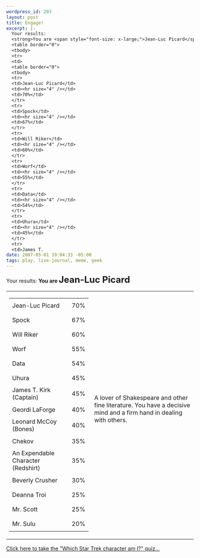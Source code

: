 ```yaml
--- 
wordpress_id: 203
layout: post
title: Engage!
excerpt: |-
  Your results:
  <strong>You are <span style="font-size: x-large;">Jean-Luc Picard</span></strong>
  <table border="0">
  <tbody>
  <tr>
  <td>
  <table border="0">
  <tbody>
  <tr>
  <td>Jean-Luc Picard</td>
  <td><hr size="4" /></td>
  <td>70%</td>
  </tr>
  <tr>
  <td>Spock</td>
  <td><hr size="4" /></td>
  <td>67%</td>
  </tr>
  <tr>
  <td>Will Riker</td>
  <td><hr size="4" /></td>
  <td>60%</td>
  </tr>
  <tr>
  <td>Worf</td>
  <td><hr size="4" /></td>
  <td>55%</td>
  </tr>
  <tr>
  <td>Data</td>
  <td><hr size="4" /></td>
  <td>54%</td>
  </tr>
  <tr>
  <td>Uhura</td>
  <td><hr size="4" /></td>
  <td>45%</td>
  </tr>
  <tr>
  <td>James T.
date: 2007-05-01 19:04:33 -05:00
tags: play, live-journal, meme, geek
---
```

Your results:
<strong>You are <span style="font-size: x-large;">Jean-Luc Picard</span></strong>
<table border="0">
<tbody>
<tr>
<td>
<table border="0">
<tbody>
<tr>
<td>Jean-Luc Picard</td>
<td><hr size="4" /></td>
<td>70%</td>
</tr>
<tr>
<td>Spock</td>
<td><hr size="4" /></td>
<td>67%</td>
</tr>
<tr>
<td>Will Riker</td>
<td><hr size="4" /></td>
<td>60%</td>
</tr>
<tr>
<td>Worf</td>
<td><hr size="4" /></td>
<td>55%</td>
</tr>
<tr>
<td>Data</td>
<td><hr size="4" /></td>
<td>54%</td>
</tr>
<tr>
<td>Uhura</td>
<td><hr size="4" /></td>
<td>45%</td>
</tr>
<tr>
<td>James T. Kirk (Captain)</td>
<td><hr size="4" /></td>
<td>45%</td>
</tr>
<tr>
<td>Geordi LaForge</td>
<td><hr size="4" /></td>
<td>40%</td>
</tr>
<tr>
<td>Leonard McCoy (Bones)</td>
<td><hr size="4" /></td>
<td>40%</td>
</tr>
<tr>
<td>Chekov</td>
<td><hr size="4" /></td>
<td>35%</td>
</tr>
<tr>
<td>An Expendable Character (Redshirt)</td>
<td><hr size="4" /></td>
<td>35%</td>
</tr>
<tr>
<td>Beverly Crusher</td>
<td><hr size="4" /></td>
<td>30%</td>
</tr>
<tr>
<td>Deanna Troi</td>
<td><hr size="4" /></td>
<td>25%</td>
</tr>
<tr>
<td>Mr. Scott</td>
<td><hr size="4" /></td>
<td>25%</td>
</tr>
<tr>
<td>Mr. Sulu</td>
<td><hr size="4" /></td>
<td>20%</td>
</tr>
</tbody></table>
</td>
<td>A lover of Shakespeare and other
fine literature. You have a decisive mind
and a firm hand in dealing with others.

<img src="http://www.seabreezecomputers.com/startrek/pics/picard.jpg" alt="" /></td>
</tr>
</tbody></table>
<a href="http://www.seabreezecomputers.com/startrek">
Click here to take the "Which Star Trek character am I?" quiz...</a>
